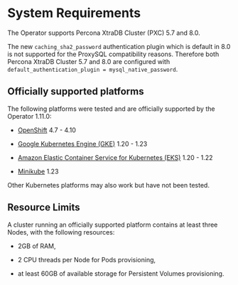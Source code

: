 # System Requirements

The Operator supports Percona XtraDB Cluster (PXC) 5.7 and 8.0.

The new `caching_sha2_password` authentication plugin which is default in 8.0
is not supported for the ProxySQL compatibility reasons. Therefore both Percona
XtraDB Cluster 5.7 and 8.0 are configured with
`default_authentication_plugin = mysql_native_password`.

## Officially supported platforms

The following platforms were tested and are officially supported by the Operator
1.11.0:


* [OpenShift](https://www.redhat.com/en/technologies/cloud-computing/openshift) 4.7 - 4.10


* [Google Kubernetes Engine (GKE)](https://cloud.google.com/kubernetes-engine) 1.20 - 1.23


* [Amazon Elastic Container Service for Kubernetes (EKS)](https://aws.amazon.com) 1.20 - 1.22


* [Minikube](https://minikube.sigs.k8s.io/docs/) 1.23

Other Kubernetes platforms may also work but have not been tested.

## Resource Limits

A cluster running an officially supported platform contains at least three
Nodes, with the following resources:


* 2GB of RAM,


* 2 CPU threads per Node for Pods provisioning,


* at least 60GB of available storage for Persistent Volumes provisioning.
